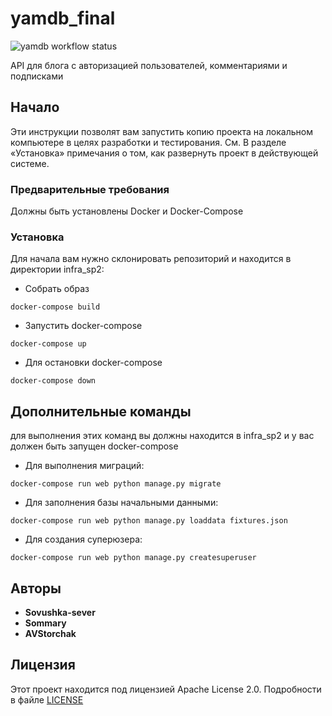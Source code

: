 # yamdb_final
![yamdb workflow status](https://github.com/Sovushka-sever/yamdb_final/workflows/YamdbWorkflow/badge.svg)

API для блога с авторизацией пользователей, комментариями и подписками

## Начало
Эти инструкции позволят вам запустить копию проекта на локальном компьютере в целях разработки и тестирования. 
См. В разделе «Установка» примечания о том, как развернуть проект в действующей системе.
### Предварительные требования
Должны быть установлены Docker и Docker-Compose
### Установка
Для начала вам нужно склонировать репозиторий и находится в директории infra_sp2:
- Собрать образ
```
docker-compose build
```
- Запустить docker-compose
```
docker-compose up
```
- Для остановки docker-compose
```
docker-compose down

```
## Дополнительные команды
для выполнения этих команд вы должны находится в infra_sp2 
и у вас должен быть запущен docker-compose
- Для выполнения миграций:
```
docker-compose run web python manage.py migrate
```
- Для заполнения базы начальными данными:
```
docker-compose run web python manage.py loaddata fixtures.json
```
- Для создания суперюзера:
```
docker-compose run web python manage.py createsuperuser
```
## Авторы
* **Sovushka-sever** 
* **Sommary**
* **AVStorchak**
## Лицензия
Этот проект находится под лицензией Apache License 2.0. Подробности в файле  [LICENSE](https://github.com/Sovushka-sever/infra_sp2/blob/master/LICENSE)